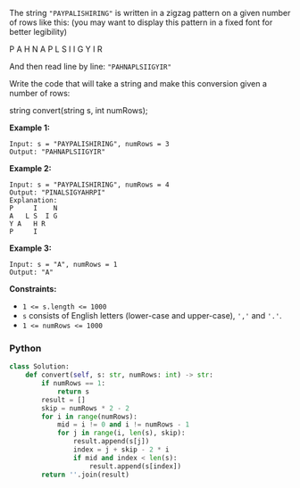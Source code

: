 The string  `"PAYPALISHIRING"`  is written in a zigzag pattern on a given number of rows like this: (you may want to
display this pattern in a fixed font for better legibility)

P A H N
A P L S I I G
Y I R

And then read line by line:  `"PAHNAPLSIIGYIR"`

Write the code that will take a string and make this conversion given a number of rows:

string convert(string s, int numRows);

**Example 1:**

```
Input: s = "PAYPALISHIRING", numRows = 3
Output: "PAHNAPLSIIGYIR"
```

**Example 2:**

```
Input: s = "PAYPALISHIRING", numRows = 4
Output: "PINALSIGYAHRPI"
Explanation:
P     I    N
A   L S  I G
Y A   H R
P     I
```

**Example 3:**

```
Input: s = "A", numRows = 1
Output: "A"
```

**Constraints:**

- `1 <= s.length <= 1000`
- `s`  consists of English letters (lower-case and upper-case),  `','`  and  `'.'`.
- `1 <= numRows <= 1000`

### Python

```python
class Solution:
    def convert(self, s: str, numRows: int) -> str:
        if numRows == 1:
            return s
        result = []
        skip = numRows * 2 - 2
        for i in range(numRows):
            mid = i != 0 and i != numRows - 1
            for j in range(i, len(s), skip):
                result.append(s[j])
                index = j + skip - 2 * i
                if mid and index < len(s):
                    result.append(s[index])
        return ''.join(result)
```